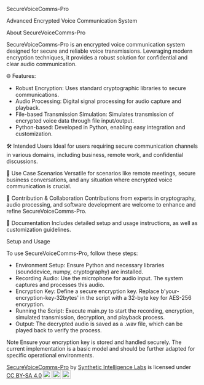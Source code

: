 SecureVoiceComms-Pro

Advanced Encrypted Voice Communication System

About SecureVoiceComms-Pro

SecureVoiceComms-Pro is an encrypted voice communication system designed for secure and reliable voice transmissions. Leveraging modern encryption techniques, it provides a robust solution for confidential and clear audio communication.

🌐 Features:

- Robust Encryption: Uses standard cryptographic libraries to secure communications.
- Audio Processing: Digital signal processing for audio capture and playback.
- File-based Transmission Simulation: Simulates transmission of encrypted voice data through file input/output.
- Python-based: Developed in Python, enabling easy integration and customization.

🛠 Intended Users
Ideal for users requiring secure communication channels in various domains, including business, remote work, and confidential discussions.

📡 Use Case Scenarios
Versatile for scenarios like remote meetings, secure business conversations, and any situation where encrypted voice communication is crucial.

🔧 Contribution & Collaboration
Contributions from experts in cryptography, audio processing, and software development are welcome to enhance and refine SecureVoiceComms-Pro.

📖 Documentation
Includes detailed setup and usage instructions, as well as customization guidelines.

Setup and Usage

To use SecureVoiceComms-Pro, follow these steps:
- Environment Setup: Ensure Python and necessary libraries (sounddevice, numpy, cryptography) are installed.
- Recording Audio: Use the microphone for audio input. The system captures and processes this audio.
- Encryption Key: Define a secure encryption key. Replace b'your-encryption-key-32bytes' in the script with a 32-byte key for AES-256 encryption.
- Running the Script: Execute main.py to start the recording, encryption, simulated transmission, decryption, and playback process.
- Output: The decrypted audio is saved as a .wav file, which can be played back to verify the process.

Note
Ensure your encryption key is stored and handled securely. The current implementation is a basic model and should be further adapted for specific operational environments.


 <p xmlns:cc="http://creativecommons.org/ns#" xmlns:dct="http://purl.org/dc/terms/"><a property="dct:title" rel="cc:attributionURL" href="https://github.com/Unlimited-Research-Cooperative/SecureVoiceComms-Pro">SecureVoiceComms-Pro</a> by <a rel="cc:attributionURL dct:creator" property="cc:attributionName" href="https://github.com/Synthetic-Intelligence-Labs">Synthetic Intelligence Labs</a> is licensed under <a href="http://creativecommons.org/licenses/by-sa/4.0/?ref=chooser-v1" target="_blank" rel="license noopener noreferrer" style="display:inline-block;">CC BY-SA 4.0<img style="height:22px!important;margin-left:3px;vertical-align:text-bottom;" src="https://mirrors.creativecommons.org/presskit/icons/cc.svg?ref=chooser-v1"><img style="height:22px!important;margin-left:3px;vertical-align:text-bottom;" src="https://mirrors.creativecommons.org/presskit/icons/by.svg?ref=chooser-v1"><img style="height:22px!important;margin-left:3px;vertical-align:text-bottom;" src="https://mirrors.creativecommons.org/presskit/icons/sa.svg?ref=chooser-v1"></a></p> 
